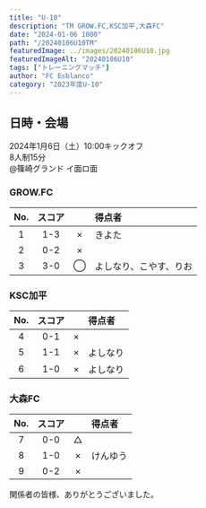 ```yaml
---
title: "U-10"
description: "TM GROW.FC,KSC加平,大森FC"
date: "2024-01-06 1000"
path: "/20240106U10TM"
featuredImage: ../images/20240106U10.jpg
featuredImageAlt: "20240106U10"
tags: ["トレーニングマッチ"]
author: "FC Esblanco"
category: "2023年度U-10"
---
```


## 日時・会場
2024年1月6日（土）10:00キックオフ<br>
8人制15分<br>
@篠崎グランド イ面ロ面

### GROW.FC

| No.| スコア |   | 得点者  |
|:--:|:------:|:-:|:--------|
| 1  | 1-3 | × |きよた|
| 2  | 0-2 | × ||
| 3  | 3-0 | ◯ |よしなり、こやす、りお|

### KSC加平

| No.| スコア |   | 得点者  |
|:--:|:------:|:-:|:--------|
| 4  | 0-1 | × ||
| 5  | 1-1 | × |よしなり|
| 6  | 1-0 | × |よしなり|

### 大森FC

| No.| スコア |   | 得点者  |
|:--:|:------:|:-:|:--------|
| 7  | 0-0 | △ ||
| 8  | 1-0 | × |けんゆう|
| 9  | 0-2 | × ||


関係者の皆様、ありがとうございました。